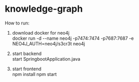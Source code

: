 # knowledge-graph

How to run:

1. download docker for neo4j  
docker run -d --name neo4j -p7474:7474 -p7687:7687 -e NEO4J_AUTH=neo4j/s3cr3t neo4j

2. start backend  
start SpringbootApplication.java

3. start frontend  
npm install
npm start